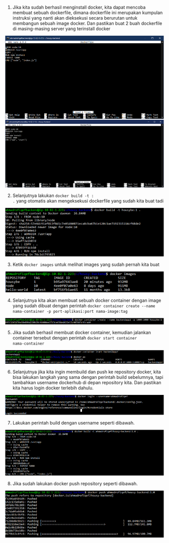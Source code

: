 1. Jika kita sudah berhasil menginstall docker, kita dapat mencoba membuat sebuah dockerfile, dimana dockerfile ini merupakan kumpulan instruksi yang nanti akan dieksekusi secara berurutan untuk membangun sebuah image docker. Dan pastikan buat 2 buah dockerfile di masing-masing server yang terinstall docker

<img src="/week3/assets/7.png">

<img src="/week3/assets/15.png">

2. Selanjutnya lakukan <code>docker build -t <nama-image>:<tag> .</code> yang otomatis akan mengeksekusi dockerfile yang sudah kita buat tadi

<img src="/week3/assets/8.png">

3. Ketik <code>docker images</code> untuk melihat images yang sudah pernah kita buat

<img src="/week3/assets/9.png">

4. Selanjutnya kita akan membuat sebuah docker container dengan image yang sudah dibuat dengan perintah <code>docker container create --name nama-container -p port-aplikasi:port nama-image:tag</code>
  
<img src="/week3/assets/10.png">

5. Jika sudah berhasil membuat docker container, kemudian jalankan container tersebut dengan perintah <code>docker start container nama-container</code>

<img src="/week3/assets/11.png">

6. Selanjutnya jika kita ingin membuild dan push ke repository docker, kita bisa lakukan langkah yang sama dengan perintah build sebelumnya, tapi tambahkan username dockerhub di depan repository kita. Dan pastikan kita harus login docker terlebih dahulu.
  
<img src="/week3/assets/12.png">

7. Lakukan perintah build dengan username seperti dibawah.

<img src="/week3/assets/13.png">

8. Jika sudah lakukan docker push repository seperti dibawah.

<img src="/week3/assets/14.png">


  
